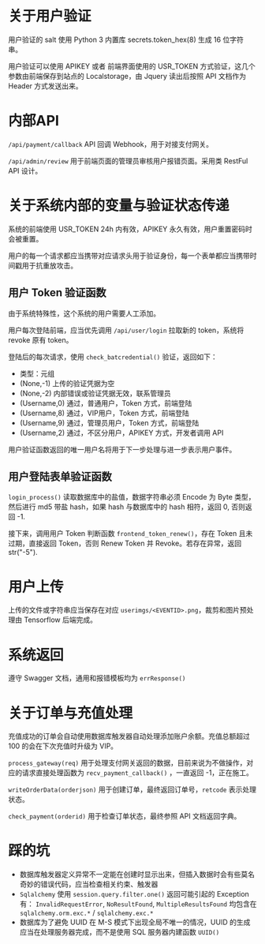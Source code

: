 # 关于用户验证

用户验证的 salt 使用 Python 3 内置库 secrets.token_hex(8) 生成 16 位字符串。

用户验证可以使用 APIKEY 或者 前端界面使用的 USR_TOKEN 方式验证，这几个参数由前端保存到站点的 Localstorage，由 Jquery 读出后按照 API 文档作为 Header 方式发送出来。

# 内部API

`/api/payment/callback` API 回调 Webhook，用于对接支付网关。

`/api/admin/review` 用于前端页面的管理员审核用户报错页面。采用类 RestFul API 设计。

# 关于系统内部的变量与验证状态传递

系统的前端使用 USR_TOKEN 24h 内有效，APIKEY 永久有效，用户重置密码时会被重置。

用户的每一个请求都应当携带对应请求头用于验证身份，每一个表单都应当携带时间戳用于抗重放攻击。

## 用户 Token 验证函数

由于系统特殊性，这个系统的用户需要人工添加。

用户每次登陆前端，应当优先调用 `/api/user/login` 拉取新的 token，系统将 revoke 原有 token。

登陆后的每次请求，使用 `check_batcredential()` 验证，返回如下：

- 类型：元组
- (None,-1) 上传的验证凭据为空
- (None,-2) 内部错误或验证凭据无效，联系管理员
- (Username,0) 通过，普通用户，Token 方式，前端登陆
- (Username,8) 通过，VIP用户，Token 方式，前端登陆
- (Username,9) 通过，管理员用户，Token 方式，前端登陆
- (Username,2) 通过，不区分用户，APIKEY 方式，开发者调用 API

用户验证函数返回的唯一用户名将用于下一步处理与进一步表示用户事件。

## 用户登陆表单验证函数

`login_process()` 读取数据库中的盐值，数据字符串必须 Encode 为 Byte 类型，然后进行 md5 带盐 hash，如果 hash 与数据库中的 hash 相符，返回 0, 否则返回 -1.

接下来，调用用户 Token 判断函数 `frontend_token_renew()`，存在 Token 且未过期，直接返回 Token，否则 Renew Token 并 Revoke。若存在异常，返回 str("-5").

# 用户上传

上传的文件或字符串应当保存在对应 `userimgs/<EVENTID>.png`，裁剪和图片预处理由 Tensorflow 后端完成。

# 系统返回 

遵守 Swagger 文档，通用和报错模板均为 `errResponse()`

# 关于订单与充值处理

充值成功的订单会自动使用数据库触发器自动处理添加账户余额。充值总额超过 100 的会在下次充值时升级为 VIP。

`process_gateway(req)` 用于处理支付网关返回的数据，目前来说为不做操作，对应的请求直接处理函数为 `recv_payment_callback()` ，一直返回 -1，正在施工。

`writeOrderData(orderjson)` 用于创建订单，最终返回订单号，`retcode` 表示处理状态。

`check_payment(orderid)` 用于检查订单状态，最终参照 API 文档返回字典。

# 踩的坑

- 数据库触发器定义异常不一定能在创建时显示出来，但插入数据时会有些莫名奇妙的错误代码，应当检查相关约束、触发器
- `Sqlalchemy` 使用 `session.query.filter.one()` 返回可能引起的 Exception 有：
    `InvalidRequestError`, `NoResultFound`, `MultipleResultsFound` 
    均包含在 `sqlalchemy.orm.exc.*` / `sqlalchemy.exc.*`
- 数据库为了避免 UUID 在 M-S 模式下出现全局不唯一的情况，UUID 的生成应当在处理服务器完成，而不是使用 SQL 服务器内建函数 `UUID()`
